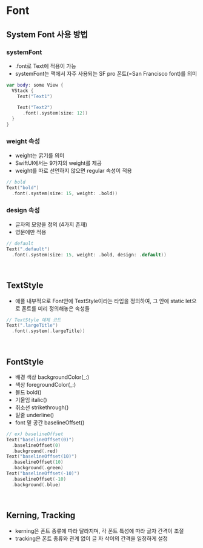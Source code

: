 # Font

## System Font 사용 방법
### systemFont
- .font로 Text에 적용이 가능
- systemFont는 맥에서 자주 사용되는 SF pro 폰트(=San Francisco font)를 의미
```Swift
var body: some View {
  VStack {
    Text("Text1")
    
    Text("Text2")
      .font(.system(size: 12))
  }
}
```

### weight 속성
- weight는 굵기를 의미
- SwiftUI에서는 9가지의 weight를 제공
- weight를 따로 선언하지 않으면 regular 속성이 적용

```Swift
// bold
Text("bold")
  .font(.system(size: 15, weight: .bold))
```

### design 속성
- 글자의 모양을 정의 (4가지 존재)
- 영문에만 적용
```Swift
// default
Text(".default")
  .font(.system(size: 15, weight: .bold, design: .default))
```
<br/>

## TextStyle
- 애플 내부적으로 Font안에 TextStyle이라는 타입을 정의하여, 그 안에 static let으로 폰트를 미리 정의해놓은 속성들
```Swift
// TextStyle 예제 코드
Text(".largeTitle")
  .font(.system(.largeTitle))
```
<br/>

## FontStyle
- 배경 색상 backgroundColor(_:)
- 색상 foregroundColor(_:)
- 볼드 bold()
- 기울임 italic()
- 취소선 strikethrough()
- 밑줄 underline()
- font 밑 공간 baselineOffset()

```Swift
// ex) baselineOffset 
Text("baselineOffset(0)")
  .baselineOffset(0)
  .background(.red)
Text("baselineOffset(10)")
  .baselineOffset(10)
  .background(.green)
Text("baselineOffset(-10)")
  .baselineOffset(-10)
  .background(.blue)
```
<br/>

## Kerning, Tracking
- kerning은 폰트 종류에 따라 달라지며, 각 폰트 특성에 따라 글자 간격이 조절
- tracking은 폰트 종류와 관계 없이 글 자 삭이의 간격을 일정하게 설정
<br/>
